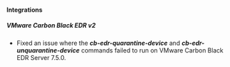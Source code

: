 
#### Integrations
##### VMware Carbon Black EDR v2
- Fixed an issue where the ***cb-edr-quarantine-device*** and ***cb-edr-unquarantine-device*** commands failed to run on VMware Carbon Black EDR Server 7.5.0. 
